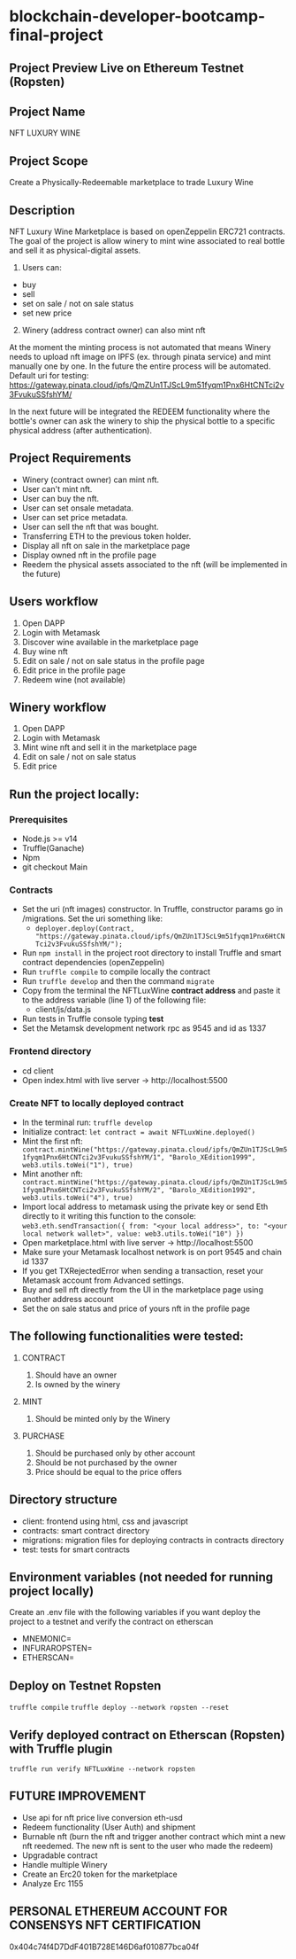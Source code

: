 # blockchain-developer-bootcamp-final-project

## Project Preview Live on Ethereum Testnet (Ropsten)

## Project Name
NFT LUXURY WINE

## Project Scope
Create a Physically-Redeemable marketplace to trade Luxury Wine

## Description
 NFT Luxury Wine Marketplace is based on openZeppelin ERC721 contracts.
 The goal of the project is allow winery to mint wine associated to real bottle and sell it as physical-digital assets.
 1. Users can:
 - buy 
 - sell
 - set on sale / not on sale status
 - set new price

2. Winery (address contract owner) can also mint nft

 
 At the moment the minting process is not automated that means Winery needs to upload nft image on IPFS (ex. through pinata service) and mint manually one by one. In the future the entire process will be automated.
 Default uri for testing: https://gateway.pinata.cloud/ipfs/QmZUn1TJScL9m51fyqm1Pnx6HtCNTci2v3FvukuSSfshYM/

In the next future will be integrated the REDEEM functionality where the bottle's owner can ask the winery to ship the physical bottle to a specific physical address (after authentication).

## Project Requirements
- Winery (contract owner) can mint nft.
- User can't mint nft.
- User can buy the nft.
- User can set onsale metadata.
- User can set price metadata.
- User can sell the nft that was bought.
- Transferring ETH to the previous token holder.
- Display all nft on sale in the marketplace page
- Display owned nft in the profile page
- Reedem the physical assets associated to the nft (will be implemented in the future)

## Users workflow
1. Open DAPP
2. Login with Metamask
3. Discover wine available in the marketplace page
4. Buy wine nft
5. Edit on sale / not on sale status in the profile page
6. Edit price in the profile page
7. Redeem wine (not available)

## Winery workflow
1. Open DAPP
2. Login with Metamask
3. Mint wine nft and sell it in the marketplace page
4. Edit on sale / not on sale status
5. Edit price

## Run the project locally:
### Prerequisites
- Node.js >= v14
- Truffle(Ganache)
- Npm
- git checkout Main

### Contracts
- Set the uri (nft images) constructor. In Truffle, constructor params go in /migrations. Set the uri something like:
  - ```deployer.deploy(Contract, "https://gateway.pinata.cloud/ipfs/QmZUn1TJScL9m51fyqm1Pnx6HtCNTci2v3FvukuSSfshYM/");```
- Run ```npm install``` in the project root directory to install Truffle and smart contract dependencies (openZeppelin)
- Run ```truffle compile``` to compile locally the contract
- Run ```truffle develop``` and then the command ```migrate```
- Copy from the terminal the NFTLuxWine <b>contract address</b> and paste it to the address variable (line 1) of the following file:
  - client/js/data.js
- Run tests in Truffle console typing <b>test</b>
- Set the Metamsk development network rpc as 9545 and id as 1337
### Frontend directory
- cd client
- Open index.html with live server -> http://localhost:5500 

### Create NFT to locally deployed contract
- In the terminal run: ``` truffle develop ```
- Initialize contract: ``` let contract = await NFTLuxWine.deployed() ```
- Mint the first nft: ``` contract.mintWine("https://gateway.pinata.cloud/ipfs/QmZUn1TJScL9m51fyqm1Pnx6HtCNTci2v3FvukuSSfshYM/1", "Barolo_XEdition1999", web3.utils.toWei("1"), true)```
- Mint another nft: ``` contract.mintWine("https://gateway.pinata.cloud/ipfs/QmZUn1TJScL9m51fyqm1Pnx6HtCNTci2v3FvukuSSfshYM/2", "Barolo_XEdition1992", web3.utils.toWei("4"), true)```
- Import local address to metamask using the private key or send Eth directly to it writing this function to the console: ```web3.eth.sendTransaction({ from: "<your local address>", to: "<your local network wallet>", value: web3.utils.toWei("10") })```
- Open marketplace.html with live server -> http://localhost:5500 
- Make sure your Metamask localhost network is on port 9545 and chain id 1337
- If you get TXRejectedError when sending a transaction, reset your Metamask account from Advanced settings.
- Buy and sell nft directly from the UI in the marketplace page using another address account
- Set the on sale status and price of yours nft in the profile page

## The following functionalities were tested:
1. CONTRACT
   1. Should have an owner
   2. Is owned by the winery

2. MINT
   1. Should be minted only by the Winery

3. PURCHASE
   1. Should be purchased only by other account
   2. Should be not purchased by the owner
   3. Price should be equal to the price offers

## Directory structure
- client: frontend using html, css and javascript
- contracts: smart contract directory
- migrations: migration files for deploying contracts in contracts directory
- test:  tests for smart contracts

## Environment variables (not needed for running project locally)
Create an .env file with the following variables if you want deploy the project to a testnet and verify the contract on etherscan
- MNEMONIC=
- INFURAROPSTEN=
- ETHERSCAN=

## Deploy on Testnet Ropsten
```truffle compile```
```truffle deploy --network ropsten --reset```

## Verify deployed contract on Etherscan (Ropsten) with Truffle plugin
``` truffle run verify NFTLuxWine --network ropsten ```

## FUTURE IMPROVEMENT
- Use api for nft price live conversion eth-usd
- Redeem functionality (User Auth) and shipment
- Burnable nft (burn the nft and trigger another contract which mint a new nft reedemed. The new nft is sent to the user who made the redeem)
- Upgradable contract
- Handle multiple Winery 
- Create an Erc20 token for the marketplace
- Analyze Erc 1155
  
## PERSONAL ETHEREUM ACCOUNT FOR CONSENSYS NFT CERTIFICATION
0x404c74f4D7DdF401B728E146D6af010877bca04f




 